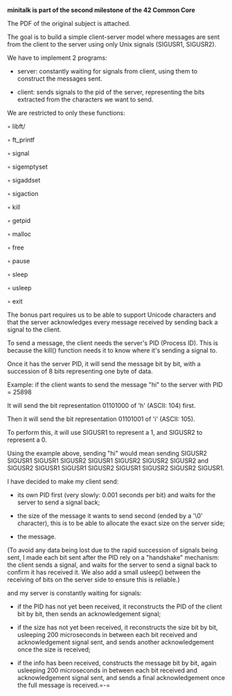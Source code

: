 **minitalk is part of the second milestone of the 42 Common Core**

The PDF of the original subject is attached.

The goal is to build a simple client-server model where messages are sent from the client to the server using only Unix signals (SIGUSR1, SIGUSR2).

We have to implement 2 programs:

- server: constantly waiting for signals from client, using them to construct the messages sent.

- client: sends signals to the pid of the server, representing the bits extracted from the characters we want to send.


We are restricted to only these functions:

◦ libft/

◦ ft_printf

◦ signal

◦ sigemptyset

◦ sigaddset

◦ sigaction

◦ kill

◦ getpid

◦ malloc

◦ free

◦ pause

◦ sleep

◦ usleep

◦ exit

The bonus part requires us to be able to support Unicode characters and that the server acknowledges every message received by sending back a signal to the client.


To send a message, the client needs the server's PID (Process ID). This is because the kill() function needs it to know where it's sending a signal to.

Once it has the server PID, it will send the message bit by bit, with a succession of 8 bits representing one byte of data.

Example: if the client wants to send the message "hi" to the server with PID = 25898

It will send the bit representation 01101000 of 'h' (ASCII: 104) first.

Then it will send the bit representation 01101001 of 'i' (ASCII: 105).


To perform this, it will use SIGUSR1 to represent a 1, and SIGUSR2 to represent a 0.

Using the example above, sending "hi" would mean sending SIGUSR2 SIGUSR1 SIGUSR1 SIGUSR2 SIGUSR1 SIGUSR2 SIGUSR2 SIGUSR2 and SIGUSR2 SIGUSR1 SIGUSR1 SIGUSR2 SIGUSR1 SIGUSR2 SIGUSR2 SIGUSR1.


I have decided to make my client send:

- its own PID first (very slowly: 0.001 seconds per bit) and waits for the server to send a signal back;
  
- the size of the message it wants to send second (ended by a '\0' character), this is to be able to allocate the exact size on the server side;

- the message.

(To avoid any data being lost due to the rapid succession of signals being sent, I made each bit sent after the PID rely on a "handshake" mechanism: the client sends a signal, and waits for the server to send a signal back to confirm it has received it. We also add a small usleep() between the receiving of bits on the server side to ensure this is reliable.)

and my server is constantly waiting for signals:

- if the PID has not yet been received, it reconstructs the PID of the client bit by bit, then sends an acknowledgement signal;

- if the size has not yet been received, it reconstructs the size bit by bit, usleeping 200 microseconds in between each bit received and acknowledgement signal sent, and sends another acknowledgement once the size is received;

- if the info has been received, constructs the message bit by bit, again usleeping 200 microseconds in between each bit received and acknowledgement signal sent, and sends a final acknowledgement once the full message is received.=-=
